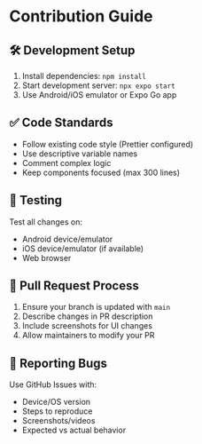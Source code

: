# Contribution Guide

## 🛠️ Development Setup

1. Install dependencies: `npm install`
2. Start development server: `npx expo start`
3. Use Android/iOS emulator or Expo Go app

## ✅ Code Standards

- Follow existing code style (Prettier configured)
- Use descriptive variable names
- Comment complex logic
- Keep components focused (max 300 lines)

## 🧪 Testing

Test all changes on:

- Android device/emulator
- iOS device/emulator (if available)
- Web browser

## 🚦 Pull Request Process

1. Ensure your branch is updated with `main`
2. Describe changes in PR description
3. Include screenshots for UI changes
4. Allow maintainers to modify your PR

## 🐛 Reporting Bugs

Use GitHub Issues with:

- Device/OS version
- Steps to reproduce
- Screenshots/videos
- Expected vs actual behavior
